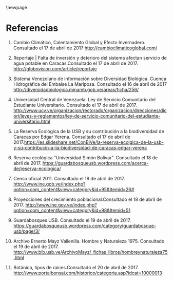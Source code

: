 \newpage

# Referencias

<!-- MOISE AKARAM

1. Guardabosques USB. Recuperado el 9 de septiembre de 2016.
http://www.guardabosques.grupos.usb.ve/.

1. Universidad Simón Bolívar. Sistema de servicio comunitario. Recuperado el 9
de septiembre. http://cct.dex.usb.ve/SC/vVerProyecto.php?id=43

1. USB. Nuestros Valores. 2004 / Editorial Equinoccio. Sartenejas, Baruta.
Recuperado el 9 de septiembre de 2016. http://www.usb.ve/home/node/43

1. Preparación de semillas para la siembra. Recuperado el 9 de septiembre de
2016. http://earthnotes.tripod.com/seeds.htm

1. La clasificación y ecología de las malezas. FAO. Recuperado el 9 de
septiembre de 2016. http://www.fao.org/docrep/t1147s/t1147s06.htm -->



1. Cambio Climático, Calentamiento Global y Efecto Invernadero. Consultado el 
17 de abril de 2017 <http://cambioclimaticoglobal.com/>

1. Reportaje | Falta de inversión y deterioro del sistema afectan servicio de 
agua potable en Caracas.Consultado el 17 de abril 
de 2017. <http://globovision.com/article/reportaje>

1. Sistema Venezolano de información sobre Diversidad Biológica.
Cuenca Hidrográfica del Embalse La Mariposa. Consultado el 16 de abril de 2017
<http://diversidadbiologica.minamb.gob.ve/areas/ficha/256/>

1. Universidad Central de Venezuela. Ley de Servicio Comunitario del Estudiante Universitario.
Consultado el 17 de abril de 2017. <http://www.ucv.ve/organizacion/rectorado/organizacion/direcciones/dicori/leyes-y-reglamentos/ley-de-servicio-comunitario-del-estudiante-universitario.html>

1. La Reserva Ecológica de la USB y su contribución a la biodiversidad de Caracas 
por Edgar Yerena. Consultado el 17 de abril de 2017.<https://es.slideshare.net/ConBiVe/la-reserva-ecolgica-de-la-usb-y-su-contribucin-a-la-biodiversidad-de-caracas-edgar-yerena>

1. Reserva ecológica "Universidad Simón Bolívar". Consultado el 18 de abril de 2017. 
<https://guardabosqueusb.wordpress.com/acerca-de/reserva-ecologica/>

1. Censo oficial 2011. Consultado el 18 de abril de 2017.
<http://www.ine.gob.ve/index.php?option=com_content&view=category&id=95&Itemid=26#>

1. Proyecciones del crecimiento poblacional.Consultado el 18 de abril de 2017.
<http://www.ine.gov.ve/index.php?option=com_content&view=category&id=98&Itemid=51>

1. Guardabosques USB. Consultado el 19 de abril de 2017.
<https://guardabosqueusb.wordpress.com/category/guardabosque-usb/page/3/>

1. Archivo Ernerto Mayz Vallenilla. Hombre y Naturaleza 1975. Consultado el 19 de abril de 2017.
<http://www.bib.usb.ve/ArchivoMayz/_fichas_libros/hombreynaturaleza75.html>

1. Botánica, tipos de raices.Consultado el 20 de abril de 2017.
<http://www.portalbonsai.com/historico/categoria.asp?idcat=10000013>